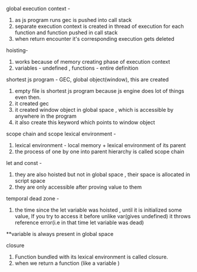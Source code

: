 global execution context - 
  1. as js program runs gec is pushed into call stack
  2. separate execution context is created in thread of execution for each function and function pushed in call stack 
  3. when return encounter it's corresponding execution gets deleted 

hoisting-
  1. works because of memory creating phase of execution context
  2. variables - undefined , functions - entire definition

shortest js program - GEC, global object(window), this  are created
   1. empty file is shortest js program because js engine does lot of things even then.
   2. it created gec 
   3. it created window object in global space , which is accessible by anywhere in the program
   4. it also create this keyword which points to window object

scope chain and scope lexical environment -
 1. lexical environment - local memory + lexical environment of its parent
 2. the process of one by one into parent hierarchy is called scope chain

let and const - 
 1. they are also hoisted but not in global space , their space is allocated in script space
 2. they are only accessible after proving value to them

temporal dead zone -
 1. the time since the let variable was hoisted , until it is initialized some value, If you try to access it before unlike var(gives undefined) it throws reference error(i.e in that time let variable was dead)

**variable is always present in global space 

closure 
 1. Function bundled with its lexical environment is called closure.
 2. when we return a function (like a variable ) 





